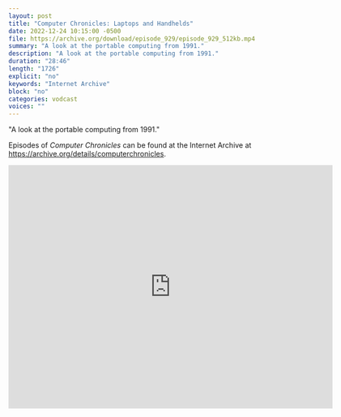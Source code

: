 ```yaml
---
layout: post
title: "Computer Chronicles: Laptops and Handhelds"
date: 2022-12-24 10:15:00 -0500
file: https://archive.org/download/episode_929/episode_929_512kb.mp4
summary: "A look at the portable computing from 1991."
description: "A look at the portable computing from 1991."
duration: "28:46"
length: "1726"
explicit: "no" 
keywords: "Internet Archive"
block: "no" 
categories: vodcast
voices: ""
---
```


"A look at the portable computing from 1991."

Episodes of *Computer Chronicles* can be found at the Internet Archive at <https://archive.org/details/computerchronicles>.

<iframe src="https://archive.org/embed/episode_929" width="640" height="480" frameborder="0" webkitallowfullscreen="true" mozallowfullscreen="true" allowfullscreen></iframe>
